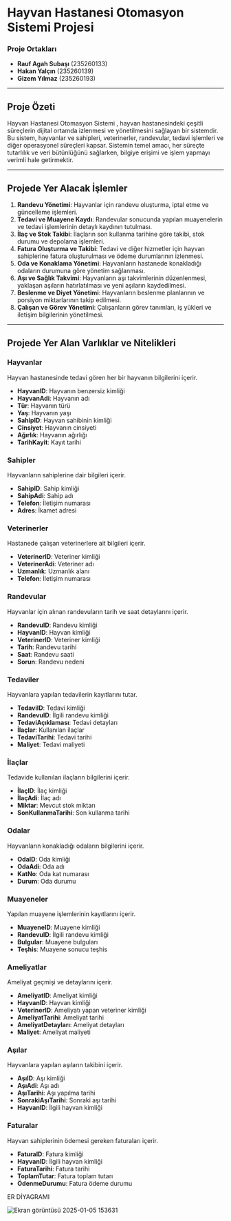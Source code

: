 # Hayvan Hastanesi Otomasyon Sistemi Projesi

### Proje Ortakları
- **Rauf Agah Subaşı** (235260133)
- **Hakan Yalçın** (235260139)
- **Gizem Yılmaz** (235260193)

---

## Proje Özeti

Hayvan Hastanesi Otomasyon Sistemi , hayvan hastanesindeki çeşitli süreçlerin dijital ortamda izlenmesi ve yönetilmesini sağlayan bir sistemdir. Bu sistem, hayvanlar ve sahipleri, veterinerler, randevular, tedavi işlemleri ve diğer operasyonel süreçleri kapsar. Sistemin temel amacı, her süreçte tutarlılık ve veri bütünlüğünü sağlarken, bilgiye erişimi ve işlem yapmayı verimli hale getirmektir.

---

## Projede Yer Alacak İşlemler

1. **Randevu Yönetimi**: Hayvanlar için randevu oluşturma, iptal etme ve güncelleme işlemleri.
2. **Tedavi ve Muayene Kaydı**: Randevular sonucunda yapılan muayenelerin ve tedavi işlemlerinin detaylı kaydının tutulması.
3. **İlaç ve Stok Takibi**: İlaçların son kullanma tarihine göre takibi, stok durumu ve depolama işlemleri.
4. **Fatura Oluşturma ve Takibi**: Tedavi ve diğer hizmetler için hayvan sahiplerine fatura oluşturulması ve ödeme durumlarının izlenmesi.
5. **Oda ve Konaklama Yönetimi**: Hayvanların hastanede konakladığı odaların durumuna göre yönetim sağlanması.
6. **Aşı ve Sağlık Takvimi**: Hayvanların aşı takvimlerinin düzenlenmesi, yaklaşan aşıların hatırlatılması ve yeni aşıların kaydedilmesi.
7. **Beslenme ve Diyet Yönetimi**: Hayvanların beslenme planlarının ve porsiyon miktarlarının takip edilmesi.
8. **Çalışan ve Görev Yönetimi**: Çalışanların görev tanımları, iş yükleri ve iletişim bilgilerinin yönetilmesi.

---

## Projede Yer Alan Varlıklar ve Nitelikleri

### Hayvanlar
Hayvan hastanesinde tedavi gören her bir hayvanın bilgilerini içerir.
- **HayvanID**: Hayvanın benzersiz kimliği
- **HayvanAdi**: Hayvanın adı
- **Tür**: Hayvanın türü
- **Yaş**: Hayvanın yaşı
- **SahipID**: Hayvan sahibinin kimliği
- **Cinsiyet**: Hayvanın cinsiyeti
- **Ağırlık**: Hayvanın ağırlığı
- **TarihKayit**: Kayıt tarihi

### Sahipler
Hayvanların sahiplerine dair bilgileri içerir.
- **SahipID**: Sahip kimliği
- **SahipAdi**: Sahip adı
- **Telefon**: İletişim numarası
- **Adres**: İkamet adresi

### Veterinerler
Hastanede çalışan veterinerlere ait bilgileri içerir.
- **VeterinerID**: Veteriner kimliği
- **VeterinerAdi**: Veteriner adı
- **Uzmanlık**: Uzmanlık alanı
- **Telefon**: İletişim numarası

### Randevular
Hayvanlar için alınan randevuların tarih ve saat detaylarını içerir.
- **RandevuID**: Randevu kimliği
- **HayvanID**: Hayvan kimliği
- **VeterinerID**: Veteriner kimliği
- **Tarih**: Randevu tarihi
- **Saat**: Randevu saati
- **Sorun**: Randevu nedeni

### Tedaviler
Hayvanlara yapılan tedavilerin kayıtlarını tutar.
- **TedaviID**: Tedavi kimliği
- **RandevuID**: İlgili randevu kimliği
- **TedaviAçıklaması**: Tedavi detayları
- **İlaçlar**: Kullanılan ilaçlar
- **TedaviTarihi**: Tedavi tarihi
- **Maliyet**: Tedavi maliyeti

### İlaçlar
Tedavide kullanılan ilaçların bilgilerini içerir.
- **İlaçID**: İlaç kimliği
- **İlaçAdi**: İlaç adı
- **Miktar**: Mevcut stok miktarı
- **SonKullanmaTarihi**: Son kullanma tarihi

### Odalar
Hayvanların konakladığı odaların bilgilerini içerir.
- **OdaID**: Oda kimliği
- **OdaAdi**: Oda adı
- **KatNo**: Oda kat numarası
- **Durum**: Oda durumu

### Muayeneler
Yapılan muayene işlemlerinin kayıtlarını içerir.
- **MuayeneID**: Muayene kimliği
- **RandevuID**: İlgili randevu kimliği
- **Bulgular**: Muayene bulguları
- **Teşhis**: Muayene sonucu teşhis

### Ameliyatlar
Ameliyat geçmişi ve detaylarını içerir.
- **AmeliyatID**: Ameliyat kimliği
- **HayvanID**: Hayvan kimliği
- **VeterinerID**: Ameliyatı yapan veteriner kimliği
- **AmeliyatTarihi**: Ameliyat tarihi
- **AmeliyatDetayları**: Ameliyat detayları
- **Maliyet**: Ameliyat maliyeti



### Aşılar
Hayvanlara yapılan aşıların takibini içerir.
- **AşıID**: Aşı kimliği
- **AşıAdi**: Aşı adı
- **AşıTarihi**: Aşı yapılma tarihi
- **SonrakiAşıTarihi**: Sonraki aşı tarihi
- **HayvanID**: İlgili hayvan kimliği

### Faturalar
Hayvan sahiplerinin ödemesi gereken faturaları içerir.
- **FaturaID**: Fatura kimliği
- **HayvanID**: İlgili hayvan kimliği
- **FaturaTarihi**: Fatura tarihi
- **ToplamTutar**: Fatura toplam tutarı
- **ÖdenmeDurumu**: Fatura ödeme durumu







ER DİYAGRAMI



![Ekran görüntüsü 2025-01-05 153631](https://github.com/user-attachments/assets/51ebdbe7-2ffc-42a1-a558-adeb1945ba92)

